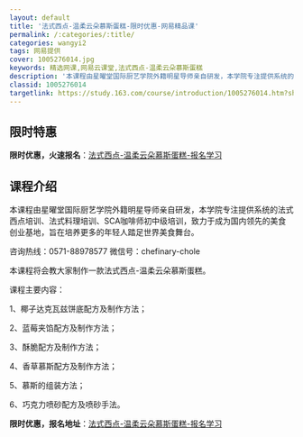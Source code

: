 ```yaml
---
layout: default
title: '法式西点-温柔云朵慕斯蛋糕-限时优惠-网易精品课'
permalink: /:categories/:title/
categories: wangyi2
tags: 网易提供
cover: 1005276014.jpg
keywords: 精选网课,网易云课堂,法式西点-温柔云朵慕斯蛋糕
description: '本课程由星曜堂国际厨艺学院外籍明星导师亲自研发，本学院专注提供系统的法式西点培训、法式料理培训、SCA咖啡师初中级培训，'
classid: 1005276014
targetlink: https://study.163.com/course/introduction/1005276014.htm?share=1&shareId=1025206652&utm_campaign=share&utm_medium=iphoneShare&utm_source=&utm_u=1025206652
---
```


## 限时特惠

**限时优惠，火速报名**：[法式西点-温柔云朵慕斯蛋糕-报名学习](https://study.163.com/course/introduction/1005276014.htm?share=1&shareId=1025206652&utm_campaign=share&utm_medium=iphoneShare&utm_source=&utm_u=1025206652)

## 课程介绍

本课程由星曜堂国际厨艺学院外籍明星导师亲自研发，本学院专注提供系统的法式西点培训、法式料理培训、SCA咖啡师初中级培训，致力于成为国内领先的美食创业基地，旨在培养更多的年轻人踏足世界美食舞台。



咨询热线：0571-88978577  微信号：chefinary-chole​



本课程将会教大家制作一款法式西点-温柔云朵慕斯蛋糕。



课程主要内容：

1、椰子达克瓦兹饼底配方及制作方法；

2、蓝莓夹馅配方及制作方法；

3、酥脆配方及制作方法；

4、香草慕斯配方及制作方法；

5、慕斯的组装方法；

6、巧克力喷砂配方及喷砂手法。

**限时优惠，报名地址**：[法式西点-温柔云朵慕斯蛋糕-报名学习](https://study.163.com/course/introduction/1005276014.htm?share=1&shareId=1025206652&utm_campaign=share&utm_medium=iphoneShare&utm_source=&utm_u=1025206652)

